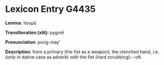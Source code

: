 # Lexicon Entry G4435

**Lemma**: πυγμή

**Transliteration (xlit)**: pygmḗ

**Pronunciation**: poog-may'

**Description**:
from a primary  (the fist as a weapon); the clenched hand, i.e. (only in dative case as adverb) with the fist (hard scrubbing):--oft.
